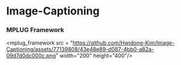 # Image-Captioning

### MPLUG Framework
<mplug_framework src = "https://github.com/Hwidong-Kim/Image-Captioning/assets/77139808/43e48e89-d087-4bb0-a82a-09d7d0dc000c.png" width="200" height="400"/>
